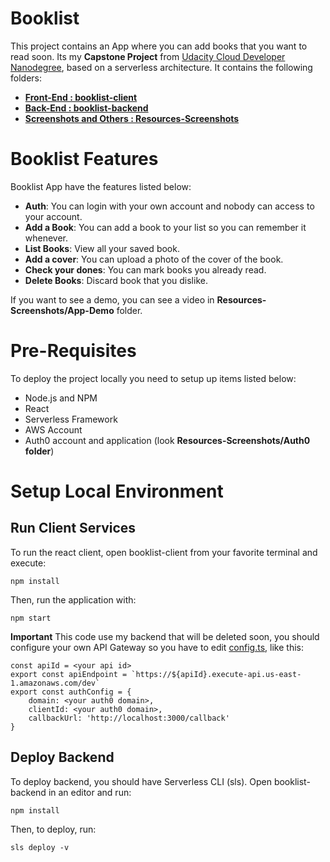 # Booklist

This project contains an App where you can add books that you want to read soon. Its my **Capstone Project** from [Udacity Cloud Developer Nanodegree](https://www.udacity.com/course/cloud-developer-nanodegree--nd9990), based on a serverless architecture. It contains the following folders:

* [**Front-End : booklist-client**](https://github.com/bcostab13/Booklist/tree/develop/booklist-client)
* [**Back-End : booklist-backend**](https://github.com/bcostab13/Booklist/tree/develop/booklist-backend)
* [**Screenshots and Others : Resources-Screenshots**](https://github.com/bcostab13/Booklist/tree/develop/Resources-Screenshots)

# Booklist Features
Booklist App have the features listed below:
* **Auth**: You can login with your own account and nobody can access to your account.
* **Add a Book**: You can add a book to your list so you can remember it whenever.
* **List Books**: View all your saved book.
* **Add a cover**: You can upload a photo of the cover of the book.
* **Check your dones**: You can mark books you already read.
* **Delete Books**: Discard book that you dislike.

If you want to see a demo, you can see a video in **Resources-Screenshots/App-Demo** folder.

# Pre-Requisites
To deploy the project locally you need to setup up items listed below:
* Node.js and NPM
* React
* Serverless Framework
* AWS Account
* Auth0 account and application (look **Resources-Screenshots/Auth0 folder**)

# Setup Local Environment
## Run Client Services
To run the react client, open booklist-client from your favorite terminal and execute:
```
npm install
```
Then, run the application with:
```
npm start
```
**Important**
This code use my backend that will be deleted soon, you should configure your own API Gateway so you have to edit [config.ts](https://github.com/bcostab13/Booklist/blob/develop/booklist-client/src/config.ts), like this:
```
const apiId = <your api id>
export const apiEndpoint = `https://${apiId}.execute-api.us-east-1.amazonaws.com/dev`
export const authConfig = {
	domain: <your auth0 domain>,
	clientId: <your auth0 domain>,
	callbackUrl: 'http://localhost:3000/callback'
}
```


## Deploy Backend
To deploy backend, you should have Serverless CLI (sls). Open booklist-backend in an editor and run:
```
npm install
```
Then, to deploy, run:
```
sls deploy -v
```
